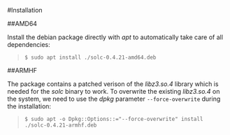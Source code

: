 #Installation

##AMD64

Install the debian package directly with *apt* to automatically take care of all dependencies:

>`$ sudo apt install ./solc-0.4.21-amd64.deb`

##ARMHF

The package contains a patched verison of the *libz3.so.4* library which is needed for the *solc* binary to work. To overwrite the existing *libz3.so.4* on the system, we need to use the *dpkg* parameter `--force-overwrite` during the installation:

>`$ sudo apt -o Dpkg::Options::="--force-overwrite" install ./solc-0.4.21-armhf.deb`
